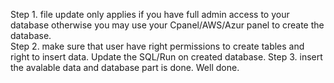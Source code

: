 Step 1. file update only applies if you have full admin access to your database otherwise you may use your Cpanel/AWS/Azur panel to create the database.</br>
Step 2. make sure that user have right permissions to create tables and right to insert data. Update the SQL/Run on created database.
Step 3. insert the avalable data and database part is done. Well done.

